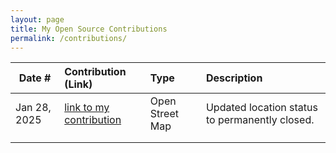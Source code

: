 ```yaml
---
layout: page
title: My Open Source Contributions
permalink: /contributions/
---
```


<!--
Type of the contribution should be "Wikipedia edit", "OpenStreet Map feature", "Documentation", "Course website", "Blog",
"Browser Add-on", etc.

The description should include a brief summary of what you did.

The link should bring us to a public page that shows your contribution. 

Replace the first row with your own contribution. 

-->





| Date #       | Contribution (Link)  | Type  | Description |
|---|:---|:---|:---|
| Jan 28, 2025 | [link to my contribution](https://www.openstreetmap.org/user/datsjustinc/history#map=19/41.262211/-73.006312) | Open Street Map | Updated location status to permanently closed. |
|     |     |     |      |
|     |     |     |      |
